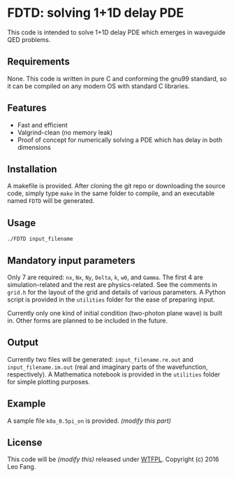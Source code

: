 # FDTD: solving 1+1D delay PDE
This code is intended to solve 1+1D delay PDE which emerges in waveguide QED problems.

## Requirements
None. This code is written in pure C and conforming the gnu99 standard, so it can be compiled on any modern OS with standard C libraries.

## Features
* Fast and efficient
* Valgrind-clean (no memory leak)
* Proof of concept for numerically solving a PDE which has delay in both dimensions

## Installation
A makefile is provided. After cloning the git repo or downloading the source code, simply type `make` in the same folder to compile, and an executable named `FDTD` will be generated.

## Usage
`./FDTD input_filename`

## Mandatory input parameters
Only 7 are required: `nx`, `Nx`, `Ny`, `Delta`, `k`, `w0`, and `Gamma`. The first 4 are simulation-related and the rest are physics-related. See the comments in `grid.h` for the layout of the grid and details of various parameters. A Python script is provided in the `utilities` folder for the ease of preparing input.

Currently only one kind of initial condition (two-photon plane wave) is built in. Other forms are planned to be included in the future.

## Output
Currently two files will be generated: `input_filename.re.out` and `input_filename.im.out` (real and imaginary parts of the wavefunction, respectively). A Mathematica notebook is provided in the `utilities` folder for simple plotting purposes.

## Example
A sample file `k0a_0.5pi_on` is provided. *(modify this part)*

## License
This code will be *(modify this)* released under [WTFPL](http://www.wtfpl.net). Copyright (c) 2016 Leo Fang.

